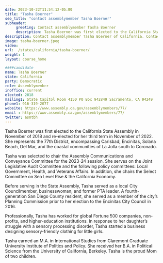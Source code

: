 ```yaml
---
date: 2023-10-22T11:54:12-05:00
title: "Tasha Boerner"
seo_title: "contact assemblymember Tasha Boerner"
subheader:
     greeting: Contact assemblymember Tasha Boerner
     description: Tasha Boerner was first elected to the California State Assembly in November of 2018 and re-elected for her third term in November of 2022. She represents the 77th District, encompassing Carlsbad, Encinitas, Solana Beach, Del Mar, and the coastal communities of La Jolla south to Coronado.
description: Contact assemblymember Tasha Boerner of California. Contact information for Tasha Boerner includes email address, phone number, and mailing address.
image: tasha-boerner.jpeg
video:
url:  /states/california/tasha-boerner/
weight: 1
layout: course_home

####candidate
name: Tasha Boerner
state: California
party: Democratic
role: Assemblymember
inoffice: current
elected: 2018
mailing1: State Capitol Room 4150 PO Box 942849 Sacramento, CA 94249
phone1: 916-319-2077
website: https://www.assembly.ca.gov/assemblymembers/77/
email : https://www.assembly.ca.gov/assemblymembers/77/
twitter: asmtbh
---
```


Tasha Boerner was first elected to the California State Assembly in November of 2018 and re-elected for her third term in November of 2022. She represents the 77th District, encompassing Carlsbad, Encinitas, Solana Beach, Del Mar, and the coastal communities of La Jolla south to Coronado.

Tasha was selected to chair the Assembly Communications and Conveyance Committee for the 2023-24 session. She serves on the Joint Legislative Audit Committee and the following policy committees: Local Government, Health, and Veterans Affairs.  In addition, she chairs the Select Committee on Sea Level Rise & the California Economy.

Before serving in the State Assembly, Tasha served as a local City Councilmember, businesswoman, and former PTA leader. A fourth-generation San Diego County resident, she served as a member of the city’s Planning Commission prior to her election to the Encinitas City Council in 2016.

Professionally, Tasha has worked for global Fortune 500 companies, non-profits, and higher-education institutions. In response to her daughter’s struggle with a sensory processing disorder, Tasha started a business designing sensory-friendly clothing for little girls.

Tasha earned an M.A. in International Studies from Claremont Graduate University Institute of Politics and Policy. She received her B.A. in Political Science from the University of California, Berkeley. Tasha is the proud Mom of two children.
